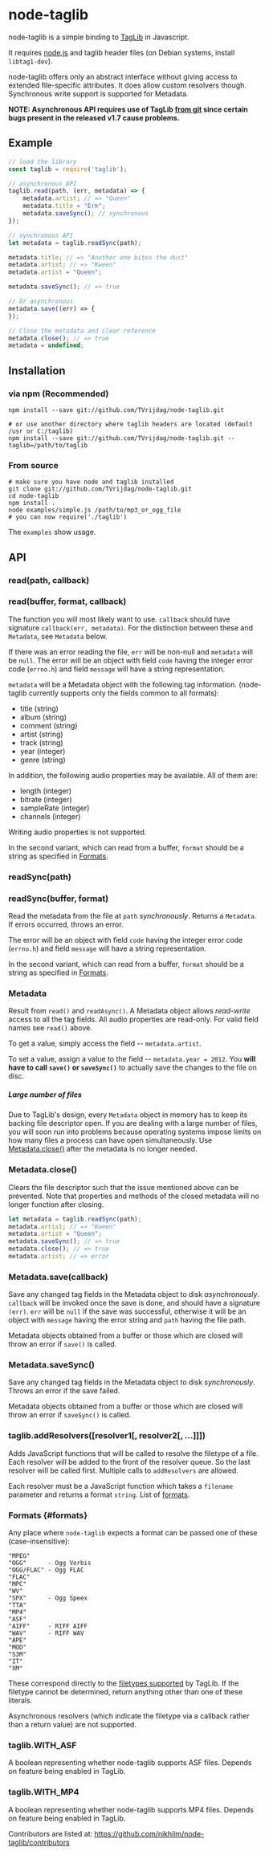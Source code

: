 node-taglib
===========

node-taglib is a simple binding to
[TagLib](http://developer.kde.org/~wheeler/taglib/) in Javascript.

It requires [node.js](http://nodejs.org) and taglib header files (on Debian systems, install `libtag1-dev`).

node-taglib offers only an abstract interface without giving access to extended
file-specific attributes. It does allow custom resolvers though. Synchronous
write support is supported for Metadata.

**NOTE: Asynchronous API requires use of TagLib [from git][taglib-git] since
certain bugs present in the released v1.7 cause problems.**

[taglib-git]: https://github.com/taglib/taglib

## Example

```js
// load the library
const taglib = require('taglib');

// asynchronous API
taglib.read(path, (err, metadata) => {
    metadata.artist; // => "Queen"
    metadata.title = "Erm";
    metadata.saveSync(); // synchronous
});

// synchronous API
let metadata = taglib.readSync(path);

metadata.title; // => "Another one bites the dust"
metadata.artist; // => "Kween"
metadata.artist = "Queen";

metadata.saveSync(); // => true

// Or asynchronous
metadata.save((err) => {
});

// Close the metadata and clear reference
metadata.close(); // => true
metadata = undefined;
```

## Installation

### via npm (Recommended)

    npm install --save git://github.com/TVrijdag/node-taglib.git
    
    # or use another directory where taglib headers are located (default /usr or C:/taglib)
    npm install --save git://github.com/TVrijdag/node-taglib.git --taglib=/path/to/taglib

### From source

    # make sure you have node and taglib installed
    git clone git://github.com/TVrijdag/node-taglib.git
    cd node-taglib
    npm install .
    node examples/simple.js /path/to/mp3_or_ogg_file
    # you can now require('./taglib')

The `examples` show usage.

## API

### read(path, callback)
### read(buffer, format, callback)

The function you will most likely want to use. `callback` should have signature
`callback(err, metadata)`.
For the distinction between these and `Metadata`, see `Metadata` below.

If there was an error reading the file, `err` will be non-null and `metadata`
will be `null`.  The error will be an object with field `code` having the 
integer error code (`errno.h`) and field `message` will have a string representation.

`metadata` will be a Metadata object with the following tag information.
(node-taglib currently supports only the fields common to all formats):

* title   (string)
* album   (string)
* comment (string)
* artist  (string)
* track   (string)
* year    (integer)
* genre   (string)

In addition, the following audio properties may be available. All of them are:

* length      (integer)
* bitrate     (integer)
* sampleRate  (integer)
* channels    (integer)

Writing audio properties is not supported.

In the second variant, which can read from a buffer, `format` should be
a string as specified in [Formats](#formats).

### readSync(path)
### readSync(buffer, format)

Read the metadata from the file at `path` _synchronously_. Returns a `Metadata`. If
errors occurred, throws an error.

The error will be an object with field `code` having the integer error code
(`errno.h`) and field `message` will have a string representation.

In the second variant, which can read from a buffer, `format` should be
a string as specified in [Formats](#formats).

### Metadata

Result from `read()` and `readAsync()`. A Metadata object allows _read-write_ access to all the tag fields. All audio 
properties are read-only. For valid field names see `read()` above.

To get a value, simply access the field -- `metadata.artist`.

To set a value, assign a value to the field -- `metadata.year = 2012`. You **will
have to call `save()` or `saveSync()`** to actually save the changes to the file on disc.

##### Large number of files

Due to TagLib's design, every `Metadata` object in memory has to keep its backing
file descriptor open. If you are dealing with a large number of files, you will
soon run into problems because operating systems impose limits on how many
files a process can have open simultaneously. Use [Metadata.close()](#metadataclose) 
after the metadata is no longer needed.

### Metadata.close()

Clears the file descriptor such that the issue mentioned above can be prevented. Note 
that properties and methods of the closed metadata will no longer function after closing. 

```js
let metadata = taglib.readSync(path);
metadata.artist; // => "Kween"
metadata.artist = "Queen";
metadata.saveSync(); // => true
metadata.close(); // => true
metadata.artist; // => error
```

### Metadata.save(callback)

Save any changed tag fields in the Metadata object to disk _asynchronously_. 
`callback` will be invoked once the save is done, and should have a signature `(err)`.
`err` will be `null` if the save was successful, otherwise it will be an object with
`message` having the error string and `path` having the file path.

Metadata objects obtained from a buffer or those which are closed will throw an 
error if `save()` is called.

### Metadata.saveSync()

Save any changed tag fields in the Metadata object to disk _synchronously_. 
Throws an error if the save failed.

Metadata objects obtained from a buffer or those which are closed will throw an 
error if `saveSync()` is called.

### taglib.addResolvers(\[resolver1\[, resolver2\[, ...]]])

Adds JavaScript functions that will be called to resolve the filetype of
a file. Each resolver will be added to the front of the resolver queue. So the
last resolver will be called first. Multiple calls to `addResolvers` are
allowed.

Each resolver must be a JavaScript function which takes a `filename` parameter
and returns a format `string`. List of [formats](#formats).

### Formats {#formats}

Any place where `node-taglib` expects a format can be passed one of these
(case-insensitive):

    "MPEG"
    "OGG"      - Ogg Vorbis
    "OGG/FLAC" - Ogg FLAC
    "FLAC"
    "MPC"
    "WV"
    "SPX"      - Ogg Speex
    "TTA"
    "MP4"
    "ASF"
    "AIFF"     - RIFF AIFF
    "WAV"      - RIFF WAV
    "APE"
    "MOD"
    "S3M"
    "IT"
    "XM"

These correspond directly to the [filetypes
supported](http://developer.kde.org/~wheeler/taglib/api/classTagLib_1_1File.html)
by TagLib.  If the filetype cannot be determined, return anything other than
one of these literals.

Asynchronous resolvers (which indicate the filetype via a callback rather than
a return value) are not supported.

### taglib.WITH_ASF

A boolean representing whether node-taglib supports ASF files. Depends on
feature being enabled in TagLib.

### taglib.WITH_MP4

A boolean representing whether node-taglib supports MP4 files. Depends on
feature being enabled in TagLib.

Contributors are listed at: <https://github.com/nikhilm/node-taglib/contributors>
